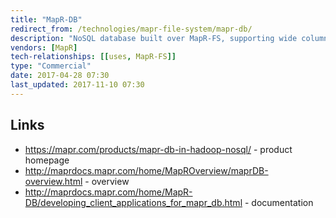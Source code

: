 ```yaml
---
title: "MapR-DB"
redirect_from: /technologies/mapr-file-system/mapr-db/
description: "NoSQL database built over MapR-FS, supporting wide column and JSON document tables and HBase and OJAI (Open JSON application interface) APIs.  Tables are stored as first class objects in MapR-FS volumes, and are sharded into table regions / tablets.  JSON document tables are schemaless, support read and write access to individual document fields, subsets of fields or whole documents, finding documents by id or via a full table scan query, a set of atomic operations for mutating documents, and integration with MapReduce.  Wide column (binary) tables are largely equivalent to HBase tables, and partially support the HBase API, but without support for custom HBase filters or co-processors.  Supports replication at the table, column family or column level, either synchronously or asynchronously, and in either master-master or master-slave configurations, with support for replicating to Elasticsearch.  Authentication is managed through access control expressions (ACEs) at the field level (for JSON document tables) or at the column level (for wide column tables).  Introduced in MapR v4.0 in Sept 2014, with document supported added in MapR 5.1 in Feb 2016."
vendors: [MapR]
tech-relationships: [[uses, MapR-FS]]
type: "Commercial"
date: 2017-04-28 07:30
last_updated: 2017-11-10 07:30
---
```

## Links

* <https://mapr.com/products/mapr-db-in-hadoop-nosql/> - product homepage
* <http://maprdocs.mapr.com/home/MapROverview/maprDB-overview.html> - overview
* <http://maprdocs.mapr.com/home/MapR-DB/developing_client_applications_for_mapr_db.html> - documentation